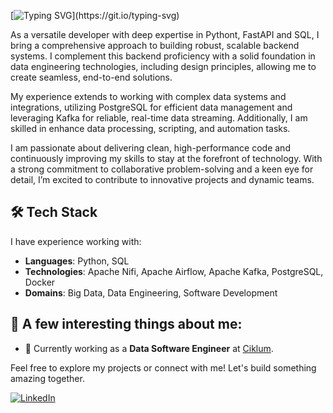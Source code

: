 [![Typing SVG](https://readme-typing-svg.herokuapp.com?font=Fira+Code&pause=1000&width=435&lines=Hello+there!+It's+been+a+while!)](https://git.io/typing-svg)

As a versatile developer with deep expertise in Pythont, FastAPI and SQL, I bring a comprehensive approach to building robust, scalable backend systems. I complement this backend proficiency with a solid foundation in data engineering technologies, including design principles, allowing me to create seamless, end-to-end solutions.

My experience extends to working with complex data systems and integrations, utilizing PostgreSQL for efficient data management and leveraging Kafka for reliable, real-time data streaming. Additionally, I am skilled in enhance data processing, scripting, and automation tasks.

I am passionate about delivering clean, high-performance code and continuously improving my skills to stay at the forefront of technology. With a strong commitment to collaborative problem-solving and a keen eye for detail, I’m excited to contribute to innovative projects and dynamic teams.

## 🛠️ Tech Stack
I have experience working with:

- **Languages**: Python, SQL
- **Technologies**: Apache Nifi, Apache Airflow, Apache Kafka, PostgreSQL, Docker
- **Domains**: Big Data, Data Engineering, Software Development

## 👀 A few interesting things about me:
- 🚀 Currently working as a **Data Software Engineer** at <a href='https://www.ciklum.com/'>Ciklum</a>.

Feel free to explore my projects or connect with me! Let's build something amazing together.

[![LinkedIn](https://img.shields.io/badge/LinkedIn-0077B5?style=for-the-badge&logo=linkedin&logoColor=white)](https://www.linkedin.com/in/daniel-doblas-jimenez/)
